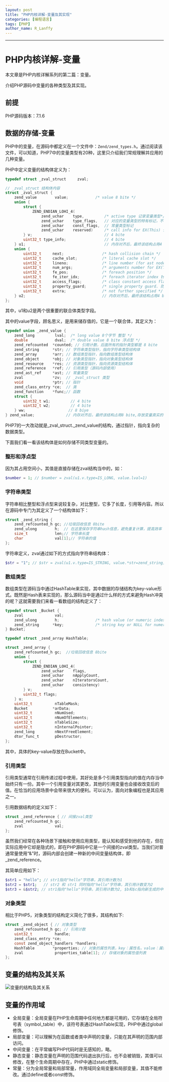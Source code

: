 ```yaml
---
layout: post
title: "PHP内核详解-变量及其实现"
categories: [编程语言]
tags: [PHP]
author_name: R_Lanffy
---
```

---

# PHP内核详解-变量

本文章是PHP内核详解系列的第二篇：变量。

介绍PHP源码中变量的各种类型及其实现。

## 前提

PHP源码版本：7.1.6

## 数据的存储-变量

PHP中的变量，在源码中都定义在一个文件中：``Zend/zend_types.h``。通过阅读该文件，可以知道，PHP7中的变量类型有20种，这里只介绍我们常规理解并应用的几种变量。

PHP中定义变量的结构体定义为：

```c
typedef struct _zval_struct     zval;

// _zval_struct 结构体内容
struct _zval_struct {
	zend_value        value;			/* value 8 bite */
	union {
		struct {
			ZEND_ENDIAN_LOHI_4(
				zend_uchar    type,         /* active type 记录变量类型*/
				zend_uchar    type_flags,   // 对应的变量类型的特有标记，不同类型的变量对应的flag也不同
				zend_uchar    const_flags,  // 常量类型标记
				zend_uchar    reserved)     /* call info for EX(This) 保留字段*/
		} v;                                // 4 bite
		uint32_t type_info;                 // 4 bite
	} u1;                                   // 内存对齐后，最终该结构占用4 bite,
	union {
		uint32_t     next;                 /* hash collision chain */
		uint32_t     cache_slot;           /* literal cache slot */
		uint32_t     lineno;               /* line number (for ast nodes) */
		uint32_t     num_args;             /* arguments number for EX(This) */
		uint32_t     fe_pos;               /* foreach position */
		uint32_t     fe_iter_idx;          /* foreach iterator index 针对对象的遍历*/
		uint32_t     access_flags;         /* class constant access flags. such as:public protected private*/
		uint32_t     property_guard;       /* single property guard. 防止类中魔术方法的循环调用，如：__get __set */
		uint32_t     extra;                /* not further specified */
	} u2;                                  // 内存对齐后，最终该结构占用4 bite,
}; 
```

其中，u1和u2是两个很重要的联合体类型字段。

其中的value字段，顾名思义，是用来储存值的，它是一个联合体，其定义为：

```c
typedef union _zend_value {
	zend_long         lval;	 /* long value 8个字节 整型 */
	double            dval;	 /* double value 8 bite 浮点型 */
	zend_refcounted  *counted; // 引用计数，后面所有的指针类型都是 8 bite
	zend_string      *str; // 字符串类型指针，指向字符串类型结构体
	zend_array       *arr; // 数组类型指针，指向数组类型结构体
	zend_object      *obj; // 对象类型指针，指向对象类型结构体
	zend_resource    *res; // 资源类型指针，指向资源类型结构体
	zend_reference   *ref; // 引用类型（源码内部使用）
	zend_ast_ref     *ast; // 常量类型
	zval             *zv;  // _zval_struct 类型
	void             *ptr; // 指针
	zend_class_entry *ce;  // 类
	zend_function    *func;// 函数
	struct {
		uint32_t w1;         // 4 bite
		uint32_t w2;         // 4 bite
	} ww;                   // 8 biye
} zend_value;              // 内存对齐后，最终该结构占用8 bite,存放变量真实的值，
```

PHP7的一大改动就是_zval_struct._zend_value的结构，通过指针，指向复杂的数据类型。

下面我们看一看该结构体是如何存储不同类型变量的。

### 整形和浮点型

因为其占用空间小，其值是直接存储在zval结构当中的，如：

```php
$number = 1; // $number = zval(u1.v.type=IS_LONG, value.lval=1)
```

### 字符串类型

字符串相比整型和浮点型来说较复杂，对比整型，它多了长度，引用等内容。所以在源码中专门为其定义了一个结构体如下：

```c
struct _zend_string {
	zend_refcounted_h gc; //垃圾回收信息 8bite
	zend_ulong        h;  // 在这里保存字符串hash信息，避免重复计算，提高效率 8bite
	size_t            len;// 字符串长度
	char              val[1];// 字符串的值
};
```

字符串定义，zval通过如下的方式指向字符串结构体：

```php
$str = "1"; // $str = zval(u1.v.type=IS_STRING, value.*str=zend_string)
```

### 数组类型

数组类型在源码当中通过HashTable来实现，其中数据的存储结构为key-value形式。既然是Hash表来实现的，那么源码当中是通过什么样的方式来避免Hash冲突的呢？这就需要我们来看一看数组的结构定义了：

```c
typedef struct _Bucket {
	zval              val;
	zend_ulong        h;                /* hash value (or numeric index)   */
	zend_string      *key;              /* string key or NULL for numerics */
} Bucket;

typedef struct _zend_array HashTable;

struct _zend_array {
	zend_refcounted_h gc;  //垃圾回收信息 8bite
	union {
		struct {
			ZEND_ENDIAN_LOHI_4(
				zend_uchar    flags,
				zend_uchar    nApplyCount,
				zend_uchar    nIteratorsCount,
				zend_uchar    consistency)
		} v;
		uint32_t flags;
	} u;
	uint32_t          nTableMask;
	Bucket           *arData;
	uint32_t          nNumUsed;
	uint32_t          nNumOfElements;
	uint32_t          nTableSize;
	uint32_t          nInternalPointer;
	zend_long         nNextFreeElement;
	dtor_func_t       pDestructor;
};
```

其中，具体的key-value存放在Bucket中。


### 引用类型

引用类型通常在引用传递过程中使用，其好处是多个引用类型指向的值在内存当中始终只有一份。其中一个引用变量对其更改，其他的引用变量也会接收改变后的值。在恰当的应用场景中会带来很大的便利。可以认为，面向对象编程也是其应用之一。

引用数据结构的定义如下：

```c
struct _zend_reference { // 间接zval类型
	zend_refcounted_h gc;
	zval              val;
};
```

虽然我们经常在各种场景下接触和使用应用类型，能认知和感受到他的存在，但在实际应用中它却是隐式的，即在PHP源码中它是一个间接的zval类型。当我们对普通常量使用“&”时，源码内部会创建一种新的中间变量结构体，即_zend_reference。

其简单应用如下：

```php
$str1 = "hello"; // str1指向"hello"字符串，其引用计数为1
$str2 = $str1;   // str2 和 str1 同时指向"hello"字符串，其引用计数变为2
$str3 = &$str2; // str1指向"hello"字符串，其引用计数为2, $b和$c指向新生成的中间变量_zend_reference，其引用计数为2，该变量指向"hello"字符串，其引用计数变为2
```


### 对象类型

相比于PHP5，对象类型的结构定义简化了很多，其结构如下:

```c
struct _zend_object { // 对象类型
	zend_refcounted_h gc; // 引用计数
	uint32_t          handle; 
	zend_class_entry *ce;
	const zend_object_handlers *handlers;
	HashTable        *properties; // 对象的属性列表，key：属性名，value：属性的值在properties_table中的偏移量
	zval              properties_table[1]; // 存储对象的属性值列表
};
```

## 变量的结构及其关系

![变量的结构及其关系](/images/posts/2019/10/PHP变量结构及其关系.png)

## 变量的作用域

* 全局变量：全局变量在PHP生命周期中任何地方都是可用的，它存储在全局符号表（symbol_table）中，该符号表通过HashTable实现，PHP中通过global修饰。
* 局部变量：可以理解为在函数或者类中声明的变量，只能在其声明的范围内部访问。
* 中间变量：在平常编写PHP代码时是无感知的，略。
* 静态变量：静态变量在声明的范围代码退出执行后，也不会被销毁，其值可以修改，在整个生命周期中存在，PHP中通过static修饰。
* 常量：分为全局常量和局部常量，作用域同全局变量和局部变量，其值不能修改。通过define或者const修饰。
